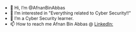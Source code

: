 - 👋 Hi, I’m @AfnanBinAbbas
- 👀 I’m interested in "Everything related to Cyber Security!!"
- 🌱 I’m a Cyber Security learner.
- 📫 How to reach me Afnan Bin Abbas @ [LinkedIn:](https://www.linkedin.com/in/afnan-bin-abbas-a50b59193/)

<!---
AfnanBinAbbas/AfnanBinAbbas is a ✨ special ✨ repository because its `README.md` (this file) appears on your GitHub profile.
You can click the Preview link to take a look at your changes.
--->
